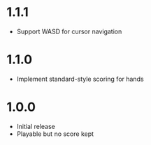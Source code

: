 # 1.1.1

* Support WASD for cursor navigation

# 1.1.0

* Implement standard-style scoring for hands

# 1.0.0

* Initial release
* Playable but no score kept
